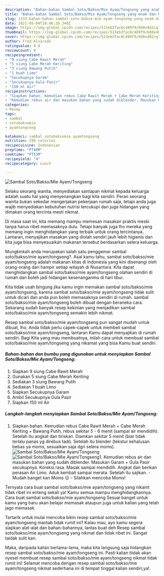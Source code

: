 ```yaml
---
description: "Bahan-bahan Sambal Soto/Bakso/Mie Ayam/Tongseng yang enak dan Mudah Dibuat"
title: "Bahan-bahan Sambal Soto/Bakso/Mie Ayam/Tongseng yang enak dan Mudah Dibuat"
slug: 1233-bahan-bahan-sambal-soto-bakso-mie-ayam-tongseng-yang-enak-dan-mudah-dibuat
date: 2021-05-04T18:46:20.340Z
image: https://img-global.cpcdn.com/recipes/513eb3fac8c489f9/680x482cq70/sambal-sotobaksomie-ayamtongseng-foto-resep-utama.jpg
thumbnail: https://img-global.cpcdn.com/recipes/513eb3fac8c489f9/680x482cq70/sambal-sotobaksomie-ayamtongseng-foto-resep-utama.jpg
cover: https://img-global.cpcdn.com/recipes/513eb3fac8c489f9/680x482cq70/sambal-sotobaksomie-ayamtongseng-foto-resep-utama.jpg
author: Fred Alvarado
ratingvalue: 4.8
reviewcount: 8
recipeingredient:
- "9 siung Cabe Rawit Merah"
- "5 siung Cabe Merah Keriting"
- "3 siung Bawang Putih"
- "1 buah Limo"
- "Secukupnya Garam"
- "Secukupnya Gula Pasir"
- "150 ml Air"
recipeinstructions:
- "Siapkan bahan. Kemudian rebus Cabe Rawit Merah + Cabe Merah Keriting + Bawang Putih, rebus sekitar 5 - 6 menit (sampai air mendidih). Setelah itu angkat dan tiriskan. Diamkan sekitar 5 menit (biar tidak terlalu panas yg direbus tadi). Setelah itu blender (tekstur kehalusan bebas ya moms, sesuaikan saja dgn selera moms)."
- "Kemudian rebus air dan masukan bahan yang sudah diblender. Masukan Garam + Gula Pasir secukupnya. Koreksi rasa. Masak sampai mendidih. Angkat dan berikan perasan Air Limo. Aduk kembali sampai merata. Setelah itu sajikan. Mudah banget kan Moms 😉 Silahkan mencoba Moms!"
categories:
- Resep
tags:
- sambal
- sotobaksomie
- ayamtongseng

katakunci: sambal sotobaksomie ayamtongseng 
nutrition: 299 calories
recipecuisine: Indonesian
preptime: "PT40M"
cooktime: "PT53M"
recipeyield: "4"
recipecategory: Lunch

---
```



![Sambal Soto/Bakso/Mie Ayam/Tongseng](https://img-global.cpcdn.com/recipes/513eb3fac8c489f9/680x482cq70/sambal-sotobaksomie-ayamtongseng-foto-resep-utama.jpg)

Selaku seorang wanita, menyediakan santapan nikmat kepada keluarga adalah suatu hal yang menyenangkan bagi kita sendiri. Peran seorang  wanita bukan sekedar mengerjakan pekerjaan rumah saja, tetapi anda juga wajib menyediakan kebutuhan nutrisi tercukupi dan juga hidangan yang dimakan orang tercinta mesti nikmat.

Di masa  saat ini, kita memang mampu memesan masakan praktis meski tanpa harus ribet memasaknya dulu. Tetapi banyak juga lho mereka yang memang ingin menghidangkan yang terbaik untuk orang tercintanya. Lantaran, menyajikan masakan yang diolah sendiri jauh lebih higienis dan kita juga bisa menyesuaikan makanan tersebut berdasarkan selera keluarga. 



Mungkinkah anda merupakan salah satu penggemar sambal soto/bakso/mie ayam/tongseng?. Asal kamu tahu, sambal soto/bakso/mie ayam/tongseng adalah makanan khas di Indonesia yang kini disenangi oleh orang-orang dari hampir setiap wilayah di Nusantara. Kita dapat menghidangkan sambal soto/bakso/mie ayam/tongseng olahan sendiri di rumah dan boleh jadi hidangan kesenanganmu di hari libur.

Kita tidak usah bingung jika kamu ingin memakan sambal soto/bakso/mie ayam/tongseng, karena sambal soto/bakso/mie ayam/tongseng tidak sulit untuk dicari dan anda pun boleh memasaknya sendiri di rumah. sambal soto/bakso/mie ayam/tongseng boleh dibuat dengan beraneka cara. Sekarang sudah banyak resep kekinian yang menjadikan sambal soto/bakso/mie ayam/tongseng semakin lebih nikmat.

Resep sambal soto/bakso/mie ayam/tongseng pun sangat mudah untuk dibuat, lho. Anda tidak perlu capek-capek untuk membeli sambal soto/bakso/mie ayam/tongseng, lantaran Kamu dapat menyajikan di rumah sendiri. Bagi Kita yang mau membuatnya, inilah cara untuk membuat sambal soto/bakso/mie ayam/tongseng yang nikamat yang bisa Kamu buat sendiri.

<!--inarticleads1-->

##### Bahan-bahan dan bumbu yang digunakan untuk menyiapkan Sambal Soto/Bakso/Mie Ayam/Tongseng:

1. Siapkan 9 siung Cabe Rawit Merah
1. Gunakan 5 siung Cabe Merah Keriting
1. Sediakan 3 siung Bawang Putih
1. Sediakan 1 buah Limo
1. Siapkan Secukupnya Garam
1. Ambil Secukupnya Gula Pasir
1. Siapkan 150 ml Air




<!--inarticleads2-->

##### Langkah-langkah menyiapkan Sambal Soto/Bakso/Mie Ayam/Tongseng:

1. Siapkan bahan. Kemudian rebus Cabe Rawit Merah + Cabe Merah Keriting + Bawang Putih, rebus sekitar 5 - 6 menit (sampai air mendidih). Setelah itu angkat dan tiriskan. Diamkan sekitar 5 menit (biar tidak terlalu panas yg direbus tadi). Setelah itu blender (tekstur kehalusan bebas ya moms, sesuaikan saja dgn selera moms).
<img src="https://img-global.cpcdn.com/steps/a0fcb1f761e68b16/160x128cq70/sambal-sotobaksomie-ayamtongseng-langkah-memasak-1-foto.jpg" alt="Sambal Soto/Bakso/Mie Ayam/Tongseng"><img src="https://img-global.cpcdn.com/steps/db41356c9df2ec18/160x128cq70/sambal-sotobaksomie-ayamtongseng-langkah-memasak-1-foto.jpg" alt="Sambal Soto/Bakso/Mie Ayam/Tongseng">1. Kemudian rebus air dan masukan bahan yang sudah diblender. Masukan Garam + Gula Pasir secukupnya. Koreksi rasa. Masak sampai mendidih. Angkat dan berikan perasan Air Limo. Aduk kembali sampai merata. Setelah itu sajikan. - Mudah banget kan Moms 😉 - Silahkan mencoba Moms!




Ternyata cara buat sambal soto/bakso/mie ayam/tongseng yang nikamt tidak ribet ini enteng sekali ya! Kamu semua mampu menghidangkannya. Cara buat sambal soto/bakso/mie ayam/tongseng Sesuai banget untuk kamu yang baru akan belajar memasak ataupun juga untuk kalian yang telah jago memasak.

Tertarik untuk mulai mencoba bikin resep sambal soto/bakso/mie ayam/tongseng mantab tidak rumit ini? Kalau mau, ayo kamu segera siapkan alat-alat dan bahan-bahannya, lantas buat deh Resep sambal soto/bakso/mie ayam/tongseng yang nikmat dan tidak ribet ini. Sangat taidak sulit kan. 

Maka, daripada kalian berlama-lama, maka kita langsung saja hidangkan resep sambal soto/bakso/mie ayam/tongseng ini. Pasti kalian tiidak akan nyesel membuat resep sambal soto/bakso/mie ayam/tongseng nikmat tidak rumit ini! Selamat mencoba dengan resep sambal soto/bakso/mie ayam/tongseng nikmat sederhana ini di tempat tinggal kalian sendiri,ya!.

